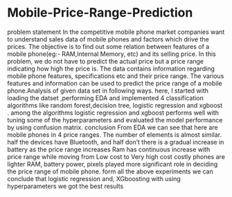 # Mobile-Price-Range-Prediction
problem statement
In the competitive mobile phone market companies want to understand sales data of mobile phones and factors which drive the prices. The objective is to find out some relation between features of a mobile phone(eg:- RAM,Internal Memory, etc) and its selling price. In this problem, we do not have to predict the actual price but a price range indicating how high the price is.
The data contains information regarding mobile phone features, specifications etc and their price range. The various features and information can be used to predict the price range of a mobile phone.Analysis of given data set in following ways.
here, I started with loading the datset ,performing EDA and implemented 4 classification algorithms like random forest,decision tree, logistic regression and xgboost . among the algorithms logistic regression and xgboost performs well with tuning some of the hyperparameters and evaluated the model performance by using confusion matrix.
conclusion
From EDA we can see that here are mobile phones in 4 price ranges. The number of elements is almost similar.
half the devices have Bluetooth, and half don’t
there is a gradual increase in battery as the price range increases
Ram has continuous increase with price range while moving from Low cost to Very high cost
costly phones are lighter
RAM, battery power, pixels played more significant role in deciding the price range of mobile phone. 
form all the above experiments we can conclude that logistic regression and, XGboosting with using hyperparameters we got the best results


